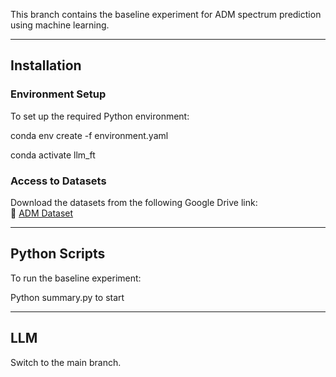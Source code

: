 
This branch contains the baseline experiment for ADM spectrum prediction using machine learning.

---

## Installation

### Environment Setup
To set up the required Python environment:

conda env create -f environment.yaml

conda activate llm_ft


### Access to Datasets

Download the datasets from the following Google Drive link:  
🔗 [ADM Dataset](https://drive.google.com/drive/folders/1L53bAP2vT3V_DyiwCOjSDX-SaRhrjLlk?usp=drive_link)

---

## Python Scripts
To run the baseline experiment:

Python summary.py to start


---

## LLM

Switch to the main branch.
